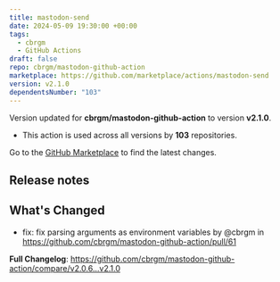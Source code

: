 ```yaml
---
title: mastodon-send
date: 2024-05-09 19:30:00 +00:00
tags:
  - cbrgm
  - GitHub Actions
draft: false
repo: cbrgm/mastodon-github-action
marketplace: https://github.com/marketplace/actions/mastodon-send
version: v2.1.0
dependentsNumber: "103"
---
```



Version updated for **cbrgm/mastodon-github-action** to version **v2.1.0**.
- This action is used across all versions by **103** repositories.

Go to the [GitHub Marketplace](https://github.com/marketplace/actions/mastodon-send) to find the latest changes.

## Release notes

## What's Changed
* fix: fix parsing arguments as environment variables by @cbrgm in https://github.com/cbrgm/mastodon-github-action/pull/61


**Full Changelog**: https://github.com/cbrgm/mastodon-github-action/compare/v2.0.6...v2.1.0
